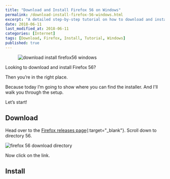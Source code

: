 ```yaml
---
title: "Download and Install Firefox 56 on Windows"
permalink: /download-install-firefox-56-windows.html
excerpt: "A detailed step-by-step tutorial on how to download and install Firefox 56 on Windows."
date: 2018-06-11
last_modified_at: 2018-06-11
categories: [Internet]
tags: [Download, Firefox, Install, Tutorial, Windows]
published: true
---
```


<figure>
    <img src="{{ site.url }}/assets/images/posts/internet/download-install-firefox-56-windows.png" alt="download install firefox56 windows" class="align-right">
</figure>

Looking to download and install Firefox 56?

Then you’re in the right place.

Because today I’m going to show where you can find the installer. And I'll walk you through the setup.

Let’s start!

## Download

Head over to the [Firefox releases page](https://ftp.mozilla.org/pub/firefox/releases/){:target="_blank"}. Scroll down to directory 56.

<img src="{{ site.url }}/assets/images/posts/internet/firefox-56-download-directory.png" alt="firefox 56 download directory" class="align-right">

Now click on the link.





## Install
